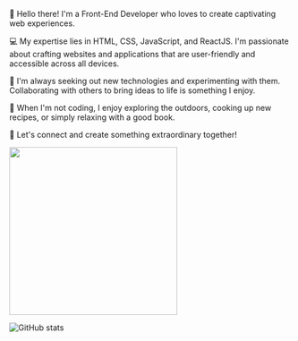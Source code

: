 👋 Hello there! I'm a Front-End Developer who loves to create captivating web experiences.

💻 My expertise lies in HTML, CSS, JavaScript, and ReactJS. I'm passionate about crafting websites and applications that are user-friendly and accessible across all devices.

🌱 I'm always seeking out new technologies and experimenting with them. Collaborating with others to bring ideas to life is something I enjoy.

🌳 When I'm not coding, I enjoy exploring the outdoors, cooking up new recipes, or simply relaxing with a good book.

💬 Let's connect and create something extraordinary together!

<img src="https://cdnb.artstation.com/p/assets/images/images/030/882/347/original/brent-lattery-gohanssb02flat.gif" width="300" height="300" />


![GitHub stats](https://github-readme-stats.vercel.app/api?username=ImranHatefi&theme=chartreuse-dark&show_icons=true)
<!--
**ImranHatefi/ImranHatefi** is a ✨ _special_ ✨ repository because its `README.md` (this file) appears on your GitHub profile.

Here are some ideas to get you started:

- 🔭 I’m currently working on ...
- 🌱 I’m currently learning ...
- 👯 I’m looking to collaborate on ...
- 🤔 I’m looking for help with ...
- 💬 Ask me about ...
- 📫 How to reach me: ...
- 😄 Pronouns: ...
- ⚡ Fun fact: ...
-->

